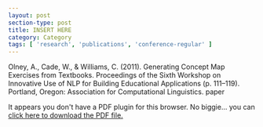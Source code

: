 ```yaml
---
layout: post
section-type: post
title: INSERT HERE
category: Category
tags: [ 'research', 'publications', 'conference-regular' ]
---
```

Olney, A., Cade, W., & Williams, C. (2011). Generating Concept Map Exercises from Textbooks. Proceedings of the Sixth Workshop on Innovative Use of NLP for Building Educational Applications (p. 111–119). Portland, Oregon: Association for Computational Linguistics. paper

<object data="https://umdrive.memphis.edu/aolney/public/publications/INSERTHERE" type="application/pdf" width="100%" height="600px">
 
  <p>It appears you don't have a PDF plugin for this browser.
  No biggie... you can <a href="https://umdrive.memphis.edu/aolney/public/publications/INSERTHERE">click here to
  download the PDF file.</a></p>
  
</object>
